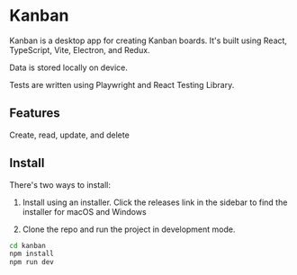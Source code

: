 # Kanban

Kanban is a desktop app for creating Kanban boards. It's built using React, TypeScript, Vite, Electron, and Redux.

Data is stored locally on device.

Tests are written using Playwright and React Testing Library.

## Features

Create, read, update, and delete

## Install

There's two ways to install:

1. Install using an installer. Click the releases link in the sidebar to find the installer for macOS and Windows

2. Clone the repo and run the project in development mode.

```bash
cd kanban
npm install
npm run dev
```
